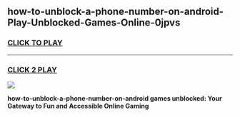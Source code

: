 
## how-to-unblock-a-phone-number-on-android-Play-Unblocked-Games-Online-0jpvs
<h3>
<a href="https://premium76.site?title=how-to-unblock-a-phone-number-on-android&ref=25A">CLICK TO PLAY</a></h3>
<hr>

<h3>
<a href="https://premium76.site?title=how-to-unblock-a-phone-number-on-android&ref=25A">CLICK 2 PLAY</a>
  
</h3>

<a href="https://premium76.site?title=how-to-unblock-a-phone-number-on-android&ref=25A"><img src="https://clearcache.store/games.png"></a>


**how-to-unblock-a-phone-number-on-android games unblocked: Your Gateway to Fun and Accessible Online Gaming**
